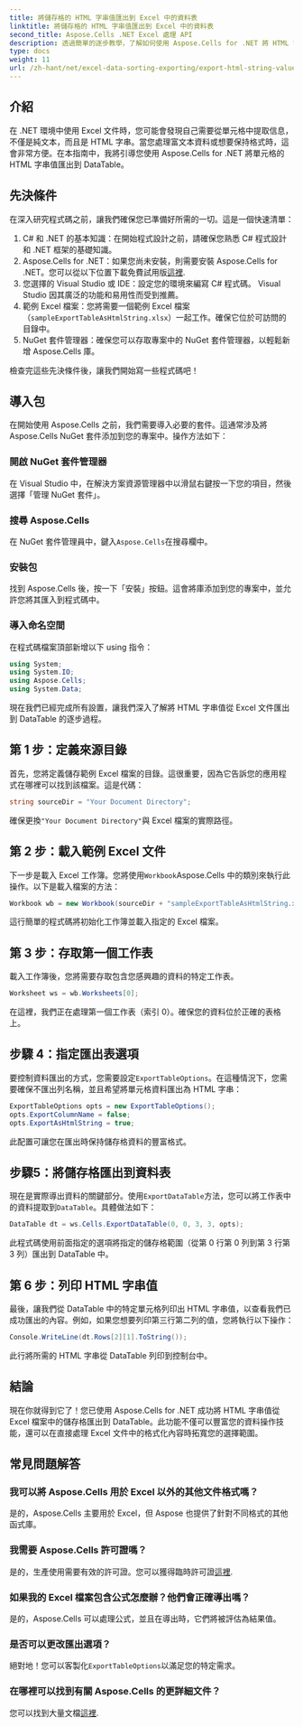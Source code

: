 ```yaml
---
title: 將儲存格的 HTML 字串值匯出到 Excel 中的資料表
linktitle: 將儲存格的 HTML 字串值匯出到 Excel 中的資料表
second_title: Aspose.Cells .NET Excel 處理 API
description: 透過簡單的逐步教學，了解如何使用 Aspose.Cells for .NET 將 HTML 字串值從 Excel 儲存格匯出到 DataTable。
type: docs
weight: 11
url: /zh-hant/net/excel-data-sorting-exporting/export-html-string-value-of-cells-to-datatable-in-excel/
---
```

## 介紹

在 .NET 環境中使用 Excel 文件時，您可能會發現自己需要從單元格中提取信息，不僅是純文本，而且是 HTML 字串。當您處理富文本資料或想要保持格式時，這會非常方便。在本指南中，我將引導您使用 Aspose.Cells for .NET 將單元格的 HTML 字串值匯出到 DataTable。 

## 先決條件

在深入研究程式碼之前，讓我們確保您已準備好所需的一切。這是一個快速清單：

1. C# 和 .NET 的基本知識：在開始程式設計之前，請確保您熟悉 C# 程式設計和 .NET 框架的基礎知識。
2.  Aspose.Cells for .NET：如果您尚未安裝，則需要安裝 Aspose.Cells for .NET。您可以從以下位置下載免費試用版[這裡](https://releases.aspose.com/).
3. 您選擇的 Visual Studio 或 IDE：設定您的環境來編寫 C# 程式碼。 Visual Studio 因其廣泛的功能和易用性而受到推薦。
4. 範例 Excel 檔案：您將需要一個範例 Excel 檔案（`sampleExportTableAsHtmlString.xlsx`）一起工作。確保它位於可訪問的目錄中。
5. NuGet 套件管理器：確保您可以存取專案中的 NuGet 套件管理器，以輕鬆新增 Aspose.Cells 庫。

檢查完這些先決條件後，讓我們開始寫一些程式碼吧！

## 導入包

在開始使用 Aspose.Cells 之前，我們需要導入必要的套件。這通常涉及將 Aspose.Cells NuGet 套件添加到您的專案中。操作方法如下：

### 開啟 NuGet 套件管理器

在 Visual Studio 中，在解決方案資源管理器中以滑鼠右鍵按一下您的項目，然後選擇「管理 NuGet 套件」。

### 搜尋 Aspose.Cells

在 NuGet 套件管理員中，鍵入`Aspose.Cells`在搜尋欄中。

### 安裝包

找到 Aspose.Cells 後，按一下「安裝」按鈕。這會將庫添加到您的專案中，並允許您將其匯入到程式碼中。

### 導入命名空間

在程式碼檔案頂部新增以下 using 指令：

```csharp
using System;
using System.IO;
using Aspose.Cells;
using System.Data;
```

現在我們已經完成所有設置，讓我們深入了解將 HTML 字串值從 Excel 文件匯出到 DataTable 的逐步過程。 

## 第 1 步：定義來源目錄

首先，您將定義儲存範例 Excel 檔案的目錄。這很重要，因為它告訴您的應用程式在哪裡可以找到該檔案。這是代碼：

```csharp
string sourceDir = "Your Document Directory";
```

確保更換`"Your Document Directory"`與 Excel 檔案的實際路徑。

## 第 2 步：載入範例 Excel 文件

下一步是載入 Excel 工作簿。您將使用`Workbook`Aspose.Cells 中的類別來執行此操作。以下是載入檔案的方法：

```csharp
Workbook wb = new Workbook(sourceDir + "sampleExportTableAsHtmlString.xlsx");
```

這行簡單的程式碼將初始化工作簿並載入指定的 Excel 檔案。

## 第 3 步：存取第一個工作表

載入工作簿後，您將需要存取包含您感興趣的資料的特定工作表。

```csharp
Worksheet ws = wb.Worksheets[0];
```

在這裡，我們正在處理第一個工作表（索引 0）。確保您的資料位於正確的表格上。

## 步驟 4：指定匯出表選項

要控制資料匯出的方式，您需要設定`ExportTableOptions`。在這種情況下，您需要確保不匯出列名稱，並且希望將單元格資料匯出為 HTML 字串：

```csharp
ExportTableOptions opts = new ExportTableOptions();
opts.ExportColumnName = false;
opts.ExportAsHtmlString = true;
```

此配置可讓您在匯出時保持儲存格資料的豐富格式。

## 步驟5：將儲存格匯出到資料表

現在是實際導出資料的關鍵部分。使用`ExportDataTable`方法，您可以將工作表中的資料提取到`DataTable`。具體做法如下：

```csharp
DataTable dt = ws.Cells.ExportDataTable(0, 0, 3, 3, opts);
```

此程式碼使用前面指定的選項將指定的儲存格範圍（從第 0 行第 0 列到第 3 行第 3 列）匯出到 DataTable 中。

## 第 6 步：列印 HTML 字串值

最後，讓我們從 DataTable 中的特定單元格列印出 HTML 字串值，以查看我們已成功匯出的內容。例如，如果您想要列印第三行第二列的值，您將執行以下操作：

```csharp
Console.WriteLine(dt.Rows[2][1].ToString());
```

此行將所需的 HTML 字串從 DataTable 列印到控制台中。 

## 結論 

現在你就得到它了！您已使用 Aspose.Cells for .NET 成功將 HTML 字串值從 Excel 檔案中的儲存格匯出到 DataTable。此功能不僅可以豐富您的資料操作技能，還可以在直接處理 Excel 文件中的格式化內容時拓寬您的選擇範圍。 

## 常見問題解答

### 我可以將 Aspose.Cells 用於 Excel 以外的其他文件格式嗎？  
是的，Aspose.Cells 主要用於 Excel，但 Aspose 也提供了針對不同格式的其他函式庫。

### 我需要 Aspose.Cells 許可證嗎？  
是的，生產使用需要有效的許可證。您可以獲得臨時許可證[這裡](https://purchase.aspose.com/temporary-license/).

### 如果我的 Excel 檔案包含公式怎麼辦？他們會正確導出嗎？  
是的，Aspose.Cells 可以處理公式，並且在導出時，它們將被評估為結果值。

### 是否可以更改匯出選項？  
絕對地！您可以客製化`ExportTableOptions`以滿足您的特定需求。

### 在哪裡可以找到有關 Aspose.Cells 的更詳細文件？  
您可以找到大量文檔[這裡](https://reference.aspose.com/cells/net/).
